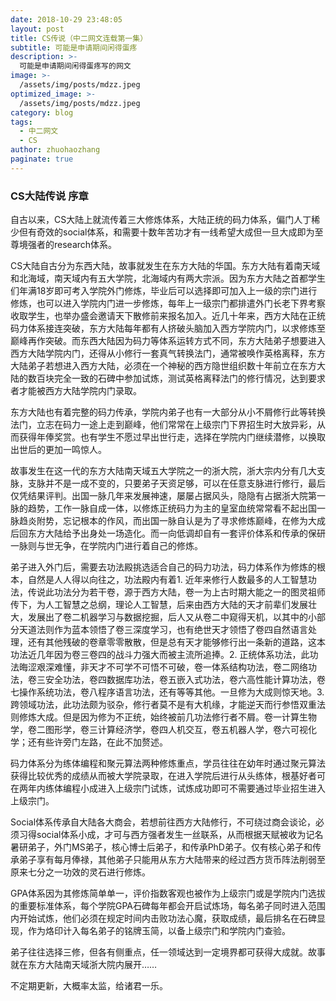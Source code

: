 ```yaml
---
date: 2018-10-29 23:48:05
layout: post
title: CS传说（中二网文连载第一集）
subtitle: 可能是申请期间闲得蛋疼
description: >-
  可能是申请期间闲得蛋疼写的网文
image: >-
  /assets/img/posts/mdzz.jpeg
optimized_image: >-
  /assets/img/posts/mdzz.jpeg
category: blog
tags:
  - 中二网文
  - CS
author: zhuohaozhang
paginate: true
---
```


### CS大陆传说 序章

自古以来，CS大陆上就流传着三大修炼体系，大陆正统的码力体系，偏门人丁稀少但有奇效的social体系，和需要十数年苦功才有一线希望大成但一旦大成即为至尊境强者的research体系。

CS大陆自古分为东西大陆，故事就发生在东方大陆的华国。东方大陆有着南天域和北海域，南天域内有五大学院，北海域内有两大宗派。因为东方大陆之首都学生们年满18岁即可考入学院外门修炼，毕业后可以选择即可加入上一级的宗门进行修炼，也可以进入学院内门进一步修炼，每年上一级宗门都排遣外门长老下界考察收取学生，也举办盛会邀请天下散修前来报名加入。近几十年来，西方大陆在正统码力体系接连突破，东方大陆每年都有人挤破头脑加入西方学院内门，以求修炼至巅峰再作突破。而东西大陆因为码力等体系运转方式不同，东方大陆弟子想要进入西方大陆学院内门，还得从小修行一套真气转换法门，通常被唤作英格离释，东方大陆弟子若想进入西方大陆，必须在一个神秘的西方隐世组织数十年前立在东方大陆的数百块完全一致的石碑中参加试炼，测试英格离释法门的修行情况，达到要求者才能被西方大陆学院内门录取。

东方大陆也有着完整的码力传承，学院内弟子也有一大部分从小不屑修行此等转换法门，立志在码力一途上走到巅峰，他们常常在上级宗门下界招生时大放异彩，从而获得年俸奖赏。也有学生不愿过早出世行走，选择在学院内门继续潜修，以换取出世后的更加一鸣惊人。

故事发生在这一代的东方大陆南天域五大学院之一的浙大院，浙大宗内分有几大支脉，支脉并不是一成不变的，只要弟子天资足够，可以在任意支脉进行修行，最后仅凭结果评判。出国一脉几年来发展神速，屡屡占据风头，隐隐有占据浙大院第一脉的趋势，工作一脉自成一体，以修炼正统码力为主的皇室血统常常看不起出国一脉趋炎附势，忘记根本的作风，而出国一脉自认是为了寻求修炼巅峰，在修为大成后回东方大陆给予出身处一场造化。而一向低调却自有一套评价体系和传承的保研一脉则与世无争，在学院内门进行着自己的修炼。

弟子进入外门后，需要去功法殿挑选适合自己的码力功法，码力体系作为修炼的根本，自然是人人得以向往之，功法殿内有着1. 近年来修行人数最多的人工智慧功法，传说此功法分为若干卷，源于西方大陆，卷一为上古时期大能之一的图灵祖师传下，为人工智慧之总纲，理论人工智慧，后来由西方大陆的天才前辈们发展壮大，发展出了卷二机器学习与数据挖掘，后人又从卷二中窥得天机，以其中的小部分天道法则作为蓝本领悟了卷三深度学习，也有绝世天才领悟了卷四自然语言处理，还有其他残破的卷章零零散散，但是总有天才能够修行出一条新的道路，这本功法近几年因为卷三卷四的战斗力强大而被主流所追捧。2. 正统体系功法，此功法晦涩艰深难懂，非天才不可学不可悟不可破，卷一体系结构功法，卷二网络功法，卷三安全功法，卷四数据库功法，卷五嵌入式功法，卷六高性能计算功法，卷七操作系统功法，卷八程序语言功法，还有等等其他。一旦修为大成则惊天地。3. 跨领域功法，此功法颇为驳杂，修行者莫不是有大机缘，才能逆天而行参悟双重法则修炼大成。但是因为修为不正统，始终被前几功法修行者不屑。卷一计算生物学，卷二图形学，卷三计算经济学，卷四人机交互，卷五机器人学，卷六可视化学；还有些许旁门左路，在此不加赘述。

码力体系分为练体编程和聚元算法两种修炼重点，学员往往在幼年时通过聚元算法获得比较优秀的成绩从而被大学院录取，在进入学院后进行从头练体，根基好者可在两年内练体编程小成进入上级宗门试炼，试炼成功即可不需要通过毕业招生进入上级宗门。

Social体系传承自大陆各大商会，若想前往西方大陆修行，不可绕过商会谈论，必须习得social体系小成，才可与西方强者发生一丝联系，从而根据天赋被收为记名暑研弟子，外门MS弟子，核心博士后弟子，和传承PhD弟子。仅有核心弟子和传承弟子享有每月俸禄，其他弟子只能用从东方大陆带来的经过西方货币阵法削弱至原来七分之一功效的灵石进行修炼。

GPA体系因为其修炼简单单一，评价指数客观也被作为上级宗门或是学院内门选拔的重要标准体系，每个学院GPA石碑每年都会开启试炼场，每名弟子同时进入范围内开始试炼，他们必须在规定时间内击败功法心魔，获取成绩，最后排名在石碑显现，作为烙印计入每名弟子的铭牌玉简，以备上级宗门和学院内门查验。

弟子往往选择三修，但各有侧重点，任一领域达到一定境界都可获得大成就。故事就在东方大陆南天域浙大院内展开……

不定期更新，大概率太监，给诸君一乐。